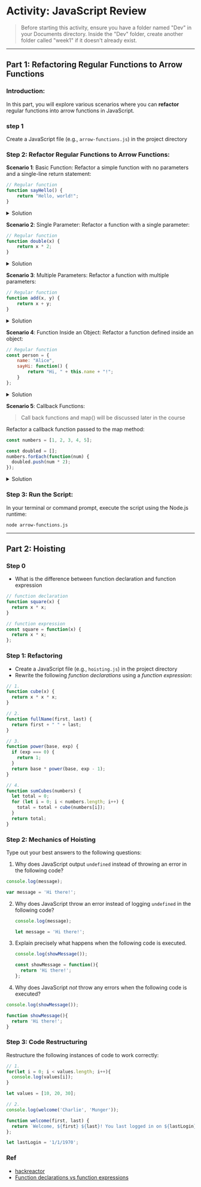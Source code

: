 # Activity: JavaScript Review

> Before starting this activity, ensure you have a folder named "Dev" in your Documents directory. Inside the "Dev" folder, create another folder called "week1" if it doesn't already exist.

----

## Part 1: Refactoring Regular Functions to Arrow Functions

### Introduction:

In this part, you will explore various scenarios where you can **refactor** regular functions into arrow functions in JavaScript. 
<!-- Arrow functions provide a concise syntax and lexically scoped this, making them a valuable tool for enhancing code readability and maintainability. -->


### step 1

Create a JavaScript file (e.g., `arrow-functions.js`) in the project directory

### Step 2: Refactor Regular Functions to Arrow Functions:

**Scenario 1**: Basic Function:
Refactor a simple function with no parameters and a single-line return statement:

```js
// Regular function
function sayHello() {
    return "Hello, world!";
}
```

<details>
  <summary>Solution</summary>

`const sayHelloArrow = () => "Hello, world!";`

</details>


**Scenario 2**: Single Parameter:
Refactor a function with a single parameter:

```js
// Regular function
function double(x) {
    return x * 2;
}
```

<details>
  <summary>Solution</summary>

`const doubleArrow = x => x * 2;`

</details>


**Scenario 3**: Multiple Parameters:
Refactor a function with multiple parameters:

```js
// Regular function
function add(x, y) {
    return x + y;
}
```

<details>
  <summary>Solution</summary>

`const addArrow = (x, y) => x + y;`

</details>

**Scenario 4**: Function Inside an Object:
Refactor a function defined inside an object:

```js
// Regular function
const person = {
    name: "Alice",
    sayHi: function() {
        return "Hi, " + this.name + "!";
    }
};
```

<details>
  <summary>Solution</summary>

```js
const personArrow = {
    name: "Alice",
    sayHi: () => "Hi, " + this.name + "!" // 'this' will not work as expected here
};
```

</details> 


**Scenario 5**: Callback Functions:

> Call back functions and map() will be discussed later in the course

Refactor a callback function passed to the map method:

```js
const numbers = [1, 2, 3, 4, 5];

const doubled = [];
numbers.forEach(function(num) {
  doubled.push(num * 2);
});

```

<details>
  <summary>Solution</summary>

```js
const numbers = [1, 2, 3, 4, 5];
const doubled = [];

numbers.forEach(num =>  doubled.push(num * 2)});
```
</details>


### Step 3: Run the Script:

In your terminal or command prompt, execute the script using the Node.js runtime:

```shell
node arrow-functions.js
```

----

## Part 2: Hoisting

### Step 0

- What is the difference between function declaration and function expression

```js
// function declaration
function square(x) {
  return x * x;
}

// function expression
const square = function(x) {
  return x * x;
};
```



### Step 1: Refactoring

- Create a JavaScript file (e.g., `hoisting.js`) in the project directory
- Rewrite the following *function declarations* using a *function expression*:

 ```js
 // 1.
 function cube(x) {
   return x * x * x;
 }

 // 2.
 function fullName(first, last) {
   return first + " " + last;
 }

 // 3.
 function power(base, exp) {
   if (exp === 0) {
     return 1;
   }
   return base * power(base, exp - 1);
 }

 // 4.
 function sumCubes(numbers) {
   let total = 0;
   for (let i = 0; i < numbers.length; i++) {
     total = total + cube(numbers[i]);
   }
   return total;
 }
 ```

### Step 2: Mechanics of Hoisting

Type out your best answers to the following questions:

1. Why does JavaScript output `undefined` instead of throwing an error in the following code?

  ```js
  console.log(message);

  var message = 'Hi there!';
  ```

2. Why does JavaScript throw an error instead of logging `undefined` in the following code?

    ```js
    console.log(message);

    let message = 'Hi there!';
    ```

3. Explain precisely what happens when the following code is executed.

    ```js
    console.log(showMessage());

    const showMessage = function(){
      return 'Hi there!';
    };
    ```

4. Why does JavaScript *not* throw any errors when the following code is executed?

  ```js
  console.log(showMessage());

  function showMessage(){
    return 'Hi there!';
  }
  ```

### Step 3: Code Restructuring

Restructure the following instances of code to work correctly:

 ```js
 // 1.
 for(let i = 0; i < values.length; i++){
   console.log(values[i]);
 }

 let values = [10, 20, 30];
 ```

 ```js
 // 2.
 console.log(welcome('Charlie', 'Munger'));

 function welcome(first, last) {
   return `Welcome, ${first} ${last}! You last logged in on ${lastLogin}.`
 };

 let lastLogin = '1/1/1970';
 ```

 ### Ref
 - [hackreactor](https://github.com/hackreactor/javascript_401)
 - [Function declarations vs function expressions](https://www.freecodecamp.org/news/when-to-use-a-function-declarations-vs-a-function-expression-70f15152a0a0/)
 








